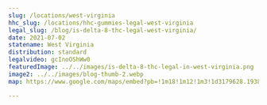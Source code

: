 ```yaml
---
slug: /locations/west-virginia
hhc_slug: /locations/hhc-gummies-legal-west-virginia
legal_slug: /blog/is-delta-8-thc-legal-west-virginia/
date: 2021-07-02
statename: West Virginia
distribution: standard
legalvideo: gcInoOShWw0
featuredImage: ../../images/is-delta-8-thc-legal-in-west-virginia.png
image2: ../../images/blog-thumb-2.webp
map: https://www.google.com/maps/embed?pb=!1m18!1m12!1m3!1d3179628.193830113!2d-82.42511010208035!3d38.89869908259935!2m3!1f0!2f0!3f0!3m2!1i1024!2i768!4f13.1!3m3!1m2!1s0x884a54a5d4cb0945%3A0xbb00c768decd3a43!2sWest%20Virginia%2C%20USA!5e0!3m2!1sen!2s!4v1624975668354!5m2!1sen!2s

---
```

